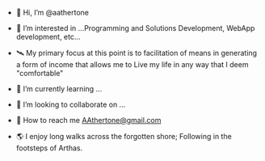 - 👋 Hi, I’m @aathertone
- 👀 I’m interested in ...Programming and Solutions Development, WebApp development, etc...
- 🛰️ My primary focus at this point is to facilitation of means in generating a form of income that allows me to Live my life in any way that I deem "comfortable"
- 🌱 I’m currently learning ...
- 💞 I’m looking to collaborate on ...
- 📧 How to reach me AAthertone@gmail.com



- 🌎 I enjoy long walks across the forgotten shore; Following in the footsteps of Arthas.


<!---
aathertone/aathertone is a ✨ special ✨ repository because its `README.md` (this file) appears on your GitHub profile.
You can click the Preview link to take a look at your changes.
--->
